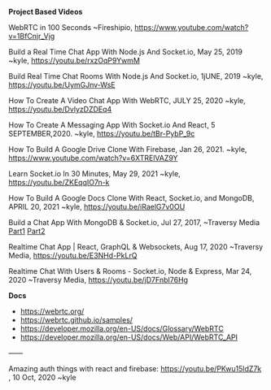 
**Project Based Videos**

WebRTC in 100 Seconds ~Fireshipio, https://www.youtube.com/watch?v=1BfCnjr_Vjg

Build a Real Time Chat App With Node.js And Socket.io, May 25, 2019 ~kyle, https://youtu.be/rxzOqP9YwmM

Build Real Time Chat Rooms With Node.js And Socket.io, 1jUNE, 2019 ~kyle, https://youtu.be/UymGJnv-WsE

How To Create A Video Chat App With WebRTC, JULY 25, 2020 ~kyle, https://youtu.be/DvlyzDZDEq4

How To Create A Messaging App With Socket.io And React, 5 SEPTEMBER,2020. ~kyle, https://youtu.be/tBr-PybP_9c

How To Build A Google Drive Clone With Firebase, Jan 26, 2021. ~kyle, https://www.youtube.com/watch?v=6XTRElVAZ9Y

Learn Socket.io In 30 Minutes, May 29, 2021 ~kyle, https://youtu.be/ZKEqqIO7n-k

How To Build A Google Docs Clone With React, Socket.io, and MongoDB, APRIL 20, 2021 ~kyle, https://youtu.be/iRaelG7v0OU

Build a Chat App With MongoDB & Socket.io, Jul 27, 2017, ~Traversy Media [Part1](https://youtu.be/8Y6mWhcdSUM) [Part2](https://www.youtube.com/watch?v=hrRue5Rt6Is)

Realtime Chat App | React, GraphQL & Websockets, Aug 17, 2020 ~Traversy Media, https://youtu.be/E3NHd-PkLrQ

Realtime Chat With Users & Rooms - Socket.io, Node & Express, Mar 24, 2020 ~Traversy Media, https://youtu.be/jD7FnbI76Hg


**Docs**

- https://webrtc.org/
- https://webrtc.github.io/samples/
- https://developer.mozilla.org/en-US/docs/Glossary/WebRTC
- https://developer.mozilla.org/en-US/docs/Web/API/WebRTC_API


——

Amazing auth things with react and firebase: https://youtu.be/PKwu15ldZ7k , 10 Oct, 2020 ~kyle
